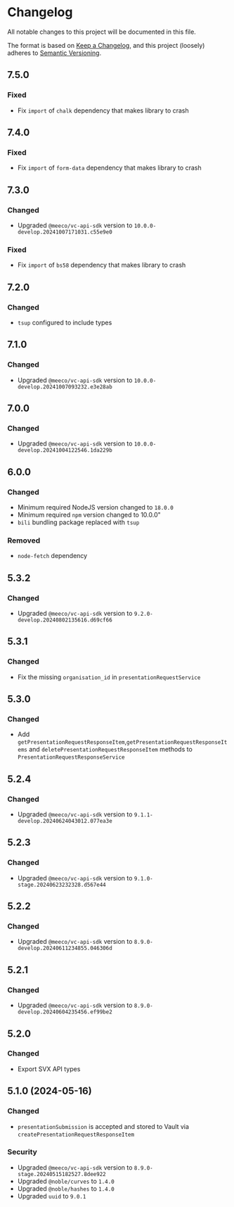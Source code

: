 # Changelog

All notable changes to this project will be documented in this file.

The format is based on [Keep a Changelog](https://keepachangelog.com/en/1.0.0/),
and this project (loosely) adheres to [Semantic Versioning](https://semver.org/spec/v2.0.0.html).

## 7.5.0

### Fixed

- Fix `import` of `chalk` dependency that makes library to crash

## 7.4.0

### Fixed

- Fix `import` of `form-data` dependency that makes library to crash

## 7.3.0

### Changed

- Upgraded `@meeco/vc-api-sdk` version to `10.0.0-develop.20241007171031.c55e9e0`

### Fixed

- Fix `import` of `bs58` dependency that makes library to crash

## 7.2.0

### Changed

- `tsup` configured to include types

## 7.1.0

### Changed

- Upgraded `@meeco/vc-api-sdk` version to `10.0.0-develop.20241007093232.e3e28ab`

## 7.0.0

### Changed

- Upgraded `@meeco/vc-api-sdk` version to `10.0.0-develop.20241004122546.1da229b`

## 6.0.0

### Changed

- Minimum required NodeJS version changed to `18.0.0`
- Minimum required `npm` version changed to 10.0.0"
- `bili` bundling package replaced with `tsup`

### Removed

- `node-fetch` dependency

###

## 5.3.2

### Changed

- Upgraded `@meeco/vc-api-sdk` version to `9.2.0-develop.20240802135616.d69cf66`

## 5.3.1

### Changed

- Fix the missing `organisation_id` in `presentationRequestService`

## 5.3.0

### Changed

- Add `getPresentationRequestResponseItem`,`getPresentationRequestResponseItems` and `deletePresentationRequestResponseItem` methods to `PresentationRequestResponseService`

## 5.2.4

### Changed

- Upgraded `@meeco/vc-api-sdk` version to `9.1.1-develop.20240624043012.077ea3e`

## 5.2.3

### Changed

- Upgraded `@meeco/vc-api-sdk` version to `9.1.0-stage.20240623232328.d567e44`

## 5.2.2

### Changed

- Upgraded `@meeco/vc-api-sdk` version to `8.9.0-develop.20240611234855.046306d`

## 5.2.1

### Changed

- Upgraded `@meeco/vc-api-sdk` version to `8.9.0-develop.20240604235456.ef99be2`

## 5.2.0

### Changed

- Export SVX API types

## 5.1.0 (2024-05-16)

### Changed

- `presentationSubmission` is accepted and stored to Vault via `createPresentationRequestResponseItem`

### Security

- Upgraded `@meeco/vc-api-sdk` version to `8.9.0-stage.20240515182527.8dee922`
- Upgraded `@noble/curves` to `1.4.0`
- Upgraded `@noble/hashes` to `1.4.0`
- Upgraded `uuid` to `9.0.1`
